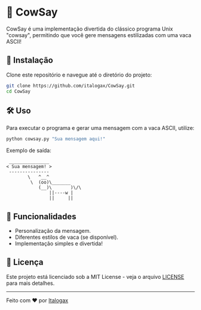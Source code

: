 # 🐄 CowSay

CowSay é uma implementação divertida do clássico programa Unix "cowsay", permitindo que você gere mensagens estilizadas com uma vaca ASCII!

## 🚀 Instalação

Clone este repositório e navegue até o diretório do projeto:

```bash
git clone https://github.com/italogax/CowSay.git
cd CowSay
```

## 🛠 Uso

Para executar o programa e gerar uma mensagem com a vaca ASCII, utilize:

```bash
python cowsay.py "Sua mensagem aqui!"
```

Exemplo de saída:
```
 _______________
< Sua mensagem! >
 ---------------
        \   ^__^
         \  (oo)\_______
            (__)\       )\/\
                ||----w |
                ||     ||
```

## 📌 Funcionalidades
- Personalização da mensagem.
- Diferentes estilos de vaca (se disponível).
- Implementação simples e divertida!

## 📜 Licença

Este projeto está licenciado sob a MIT License - veja o arquivo [LICENSE](LICENSE) para mais detalhes.

---

Feito com ❤️ por [Italogax](https://github.com/italogax)
